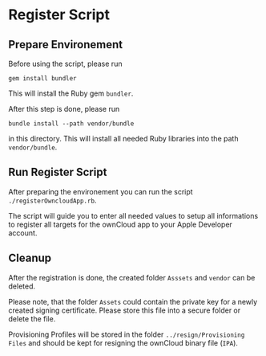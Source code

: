 # Register Script



## Prepare Environement

Before using the script, please run 

```
gem install bundler
```

This will install the Ruby gem  `bundler`.

After this step is done, please run

```
bundle install --path vendor/bundle
```

in this directory. This will install all needed Ruby libraries into the path `vendor/bundle`.



## Run Register Script

After preparing the environement you can run the script `./registerOwncloudApp.rb`.

The script will guide you to enter all needed values to setup all informations to register all targets for the ownCloud app to your Apple Developer account.



## Cleanup

After the registration is done, the created folder `Asssets` and `vendor` can be deleted.

Please note, that the folder `Assets` could contain the private key for a newly created signing certificate. Please store this file into a secure folder or delete the file.

Provisioning Profiles will be stored in the folder `../resign/Provisioning Files` and should be kept for resigning the ownCloud binary file (`IPA`).

